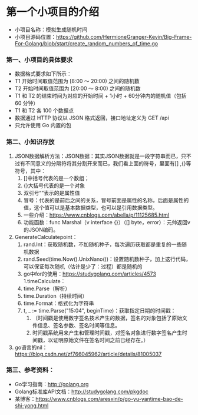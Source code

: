# 第一个小项目的介绍

+ 小项目名称：模拟生成随机时间
+ 小项目源码位置：<https://github.com/HermioneGranger-Kevin/Big-Frame-For-Golang/blob/start/create_random_numbers_of_time.go>

### 第一、小项目的具体要求

+ 数据格式要求如下所示：
+ T1 开始时间取值范围为 [8:00 ～ 20:00) 之间的随机数
+ T2 开始时间取值范围为 [20:00 ～ 8:00) 之间的随机数
+ T1 和 T2 的结束时间为对应的开始时间 + 1小时 + 60分钟内的随机值（包括 60 分钟）
+ T1 和 T2 各 100 个数据点
+ 数据通过 HTTP 协议以 JSON 格式返回，接口地址定义为 GET /api
+ 只允许使用 Go 内置的包

### 第二、小知识存放
1. JSON数据解析方法：JSON数据：其实JSON数据就是一段字符串而已，只不过有不同意义的分隔符将其分割开来而已，我们看上面的符号，里面有[] ,{}等符号，其中：
	1. []中括号代表的是一个数组；
	1. {}大括号代表的是一个对象
	1. 双引号“”表示的是属性值
	1. 冒号：代表的是前后之间的关系，冒号前面是属性的名称，后面是属性的值，这个值可以是基本数据类型，也可以是引用数据类型。
	1. 一些介绍：https://www.cnblogs.com/abella/p/11125685.html
	1. 功能函数：func Marshal（v interface {}）（[] byte，error）：元帅返回v的JSON编码。
1. GenerateCalculatepoint：
	1. rand.Int：获取随机数，不加随机种子，每次遍历获取都是重复的一些随机数据
	1. rand.Seed(time.Now().UnixNano())：设置随机数种子，加上这行代码，可以保证每次随机（估计是少了：过程）都是随机的
	1. go中for的使用：https://studygolang.com/articles/4573
1.timeCalculate：
	1. time.Parse（解析）
	1. time.Duration（持续时间）
	1. time.Format：格式化为字符串
	1. t, _ := time.Parse("15:04", beginTime)：获取指定日期的时间戳：
		1. （时间戳是使用数字签名技术产生的数据，签名的对象包括了原始文件信息、签名参数、签名时间等信息。
		1.	时间戳系统用来产生和管理时间戳，对签名对象进行数字签名产生时间戳，以证明原始文件在签名时间之前已经存在。）
1. go语言的nil：https://blog.csdn.net/zf766045962/article/details/81005037


### 第三、参考资料：
+ Go学习指南：http://golang.org
+ Golang标准库API文档：http://studygolang.com/pkgdoc
+ 某博客：https://www.cnblogs.com/aresxin/p/go-yu-yantime-bao-de-shi-yong.html
